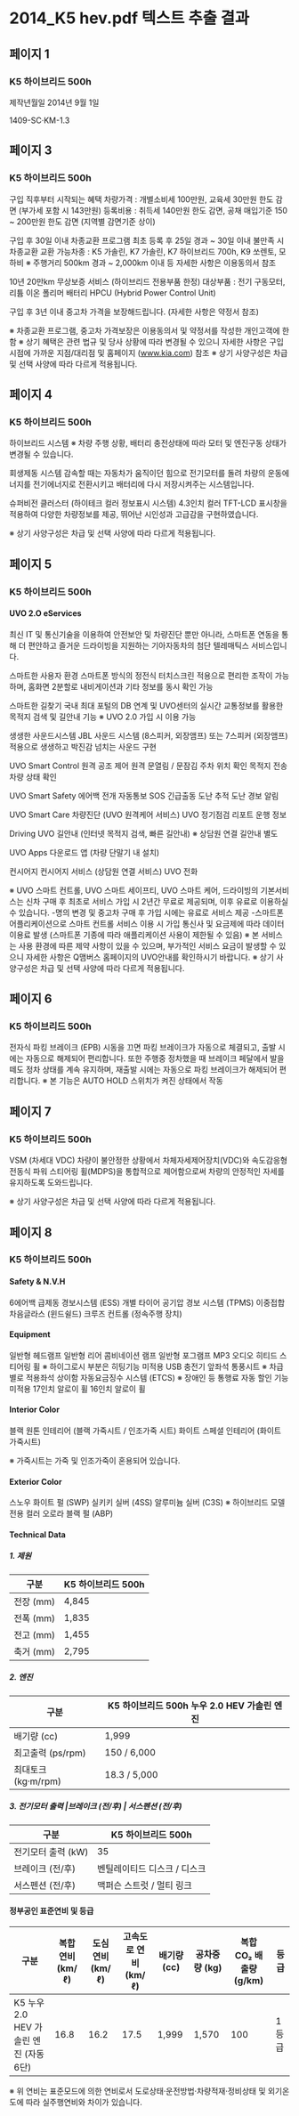 # 2014_K5 hev.pdf 텍스트 추출 결과

## 페이지 1

### K5 하이브리드 500h

제작년월일
2014년 9월 1일
 
1409-SC·KM-1.3

## 페이지 3

### K5 하이브리드 500h

구입 직후부터 시작되는 혜택
차량가격 : 개별소비세 100만원, 교육세 30만원 한도 감면 (부가세 포함 시 143만원)
등록비용 : 취득세 140만원 한도 감면, 공채 매입기준 150 ~ 200만원 한도 감면 (지역별 감면기준 상이)

구입 후 30일 이내 차종교환 프로그램
최초 등록 후 25일 경과 ~ 30일 이내 불만족 시 차종교환
교환 가능차종 : K5 가솔린, K7 가솔린, K7 하이브리드 700h, K9 쏘렌토, 모하비
※ 주행거리 500km 경과 ~ 2,000km 이내 등 자세한 사항은 이용동의서 참조

10년 20만km 무상보증 서비스 (하이브리드 전용부품 한정)
대상부품 : 전기 구동모터, 리튬 이온 폴리머 배터리 HPCU (Hybrid Power Control Unit)

구입 후 3년 이내 중고차 가격을 보장해드립니다. (자세한 사항은 약정서 참조)

※ 차종교환 프로그램, 중고차 가격보장은 이용동의서 및 약정서를 작성한 개인고객에 한함 
※ 상기 혜택은 관련 법규 및 당사 상황에 따라 변경될 수 있으니 자세한 사항은 구입 시점에 가까운 지점/대리점 및 홈페이지 (www.kia.com) 참조
※ 상기 사양구성은 차급 및 선택 사양에 따라 다르게 적용됩니다.

## 페이지 4

### K5 하이브리드 500h

하이브리드 시스템
※ 차량 주행 상황, 배터리 충전상태에 따라 모터 및 엔진구동 상태가 변경될 수 있습니다.

회생제동 시스템
감속할 때는 자동차가 움직이던 힘으로 전기모터를 돌려 차량의 운동에너지를 전기에너지로 전환시키고 배터리에 다시 저장시켜주는 시스템입니다. 

슈퍼비전 클러스터 (하이테크 컬러 정보표시 시스템)
4.3인치 컬러 TFT-LCD 표시창을 적용하여 다양한 차량정보를 제공, 뛰어난 시인성과 고급감을 구현하였습니다.

※ 상기 사양구성은 차급 및 선택 사양에 따라 다르게 적용됩니다.

## 페이지 5

### K5 하이브리드 500h

#### UVO 2.O eServices

최신 IT 및 통신기술을 이용하여 안전보안 및 차량진단 뿐만 아니라, 스마트폰 연동을 통해 더 편안하고 즐거운 드라이빙을 지원하는 기아자동차의 첨단 텔레매틱스 서비스입니다.

스마트한 사용자 환경
스마트폰 방식의 정전식 터치스크린 적용으로 편리한 조작이 가능하며, 홈화면 2분할로 내비게이션과 기타 정보를 동시 확인 가능

스마트한 길찾기
국내 최대 포털의 DB 연계 및  UVO센터의 실시간 교통정보를 활용한 목적지 검색 및 길안내 기능 ※ UVO 2.0 가입 시 이용 가능 

생생한 사운드시스템
JBL 사운드 시스템 (8스피커, 외장앰프) 또는 7스피커 (외장앰프) 적용으로 생생하고 박진감 넘치는 사운드 구현

UVO Smart Control
원격 공조 제어 
원격 문열림 / 문잠김
주차 위치 확인 
목적지 전송 
차량 상태 확인

UVO Smart Safety
에어백 전개 자동통보 
SOS 긴급출동 
도난 추적 
도난 경보 알림  

UVO Smart Care
차량진단  (UVO 원격케어 서비스)
UVO 정기점검 리포트
운행 정보 

Driving
UVO 길안내 (인터넷 목적지 검색, 빠른 길안내) 
※ 상담원 연결 길안내 별도

UVO Apps
다운로드 앱 (차량 단말기 내 설치)

컨시어지
컨시어지 서비스 (상담원 연결 서비스)
UVO 전화

※ UVO 스마트 컨트롤, UVO 스마트 세이프티, UVO 스마트 케어, 드라이빙의 기본서비스는 신차 구매 후 최초로 서비스 가입 시 2년간 무료로 제공되며, 이후 유료로 이용하실 수 있습니다.
-명의 변경 및 중고차 구매 후 가입 시에는 유료로 서비스 제공
-스마트폰 어플리케이션으로 스마트 컨트롤 서비스 이용 시 가입 통신사 및 요금제에 따라 데이터 이용료 발생 (스마트폰 기종에 따라 애플리케이션 사용이 제한될 수 있음)
※ 본 서비스는 사용 환경에 따른 제약 사항이 있을 수 있으며, 부가적인 서비스 요금이 발생할 수 있으니 자세한 사항은 Q맴버스 홈페이지의 UVO안내를 확인하시기 바랍니다. 
※ 상기 사양구성은 차급 및 선택 사양에 따라 다르게 적용됩니다.

## 페이지 6

### K5 하이브리드 500h

전자식 파킹 브레이크 (EPB)
시동을 끄면 파킹 브레이크가 자동으로 체결되고, 출발 시에는 자동으로 해제되어 편리합니다. 
또한 주행중 정차했을 때 브레이크 페달에서 발을 떼도 정차 상태를 계속 유지하며, 재출발 시에는 자동으로 파킹 브레이크가 해제되어 편리합니다. ※ 본 기능은 AUTO HOLD 스위치가 켜진 상태에서 작동

## 페이지 7

### K5 하이브리드 500h

VSM (차세대 VDC) 
차량이 불안정한 상황에서 차체자세제어장치(VDC)와 속도감응형 전동식 파워 스티어링 휠(MDPS)을 통합적으로 제어함으로써 차량의 안정적인 자세를 유지하도록 도와드립니다.

※ 상기 사양구성은 차급 및 선택 사양에 따라 다르게 적용됩니다.

## 페이지 8

### K5 하이브리드 500h

#### Safety & N.V.H

6에어백
급제동 경보시스템 (ESS)
개별 타이어 공기압 경보 시스템 (TPMS)
이중접합 차음글라스 (윈드쉴드)
크루즈 컨트롤 (정속주행 장치)

#### Equipment

일반형 헤드램프
일반형 리어 콤비네이션 램프
일반형 포그램프
MP3 오디오 
히티드 스티어링 휠 ※ 하이그로시 부분은 히팅기능 미적용
USB 충전기
앞좌석 통풍시트 ※ 차급별로 적용좌석 상이함 
자동요금징수 시스템 (ETCS)  ※ 장애인 등 통행료 자동 할인 기능 미적용
17인치 알로이 휠 
16인치 알로이 휠 

#### Interior Color

블랙 원톤 인테리어 (블랙 가죽시트 / 인조가죽 시트)
화이트 스페셜 인테리어 (화이트 가죽시트)

※ 가죽시트는 가죽 및 인조가죽이 혼용되어 있습니다.

#### Exterior Color

스노우 화이트 펄 (SWP)
실키키 실버 (4SS)
알루미늄 실버 (C3S) ※ 하이브리드 모델 전용 컬러
오로라 블랙 펄 (ABP)

#### Technical Data

##### 1. 제원

| 구분       | K5 하이브리드 500h |
|------------|---------------------|
| 전장 (mm)  | 4,845               |
| 전폭 (mm)  | 1,835               |
| 전고 (mm)  | 1,455               |
| 축거 (mm)  | 2,795               |

##### 2. 엔진

| 구분                  | K5 하이브리드 500h 누우 2.0 HEV 가솔린 엔진 |
|-----------------------|----------------------------------------------|
| 배기량 (cc)           | 1,999                                        |
| 최고출력 (ps/rpm)     | 150 / 6,000                                  |
| 최대토크 (kg·m/rpm)   | 18.3 / 5,000                                 |

##### 3. 전기모터 출력 |브레이크 (전/후) | 서스펜션 (전/후)

| 구분                  | K5 하이브리드 500h |
|-----------------------|----------------------|
| 전기모터 출력 (kW)    | 35                   |
| 브레이크 (전/후)      | 벤틸레이티드 디스크 / 디스크 |
| 서스펜션 (전/후)      | 맥퍼슨 스트럿 / 멀티 링크 |

#### 정부공인 표준연비 및 등급

| 구분                                | 복합 연비 (km/ℓ) | 도심 연비 (km/ℓ) | 고속도로 연비 (km/ℓ) | 배기량 (cc) | 공차중량 (kg) | 복합 CO₂ 배출량 (g/km) | 등급  |
|-------------------------------------|------------------|-------------------|------------------------|--------------|------------------|---------------------------|--------|
| K5 누우 2.0 HEV 가솔린 엔진 (자동 6단) | 16.8             | 16.2              | 17.5                   | 1,999        | 1,570            | 100                       | 1등급 |

※ 위 연비는 표준모드에 의한 연비로서 도로상태·운전방법·차량적재·정비상태 및 외기온도에 따라 실주행연비와 차이가 있습니다.  

